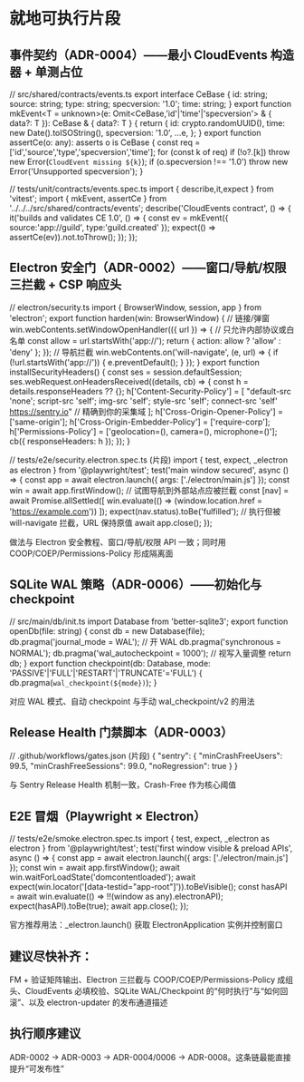 # 就地可执行片段

## 事件契约（ADR-0004）——最小 CloudEvents 构造器 + 单测占位

// src/shared/contracts/events.ts
export interface CeBase {
id: string; source: string; type: string; specversion: '1.0'; time: string;
}
export function mkEvent<T = unknown>(e: Omit<CeBase,'id'|'time'|'specversion'> & { data?: T }): CeBase & { data?: T } {
return {
id: crypto.randomUUID(),
time: new Date().toISOString(),
specversion: '1.0',
...e,
};
}
export function assertCe(o: any): asserts o is CeBase {
const req = ['id','source','type','specversion','time'];
for (const k of req) if (!o?.[k]) throw new Error(`CloudEvent missing ${k}`);
if (o.specversion !== '1.0') throw new Error('Unsupported specversion');
}

// tests/unit/contracts/events.spec.ts
import { describe,it,expect } from 'vitest';
import { mkEvent, assertCe } from '../../../src/shared/contracts/events';
describe('CloudEvents contract', () => {
it('builds and validates CE 1.0', () => {
const ev = mkEvent({ source:'app://guild', type:'guild.created' });
expect(() => assertCe(ev)).not.toThrow();
});
});

## Electron 安全门（ADR-0002）——窗口/导航/权限三拦截 + CSP 响应头

// electron/security.ts
import { BrowserWindow, session, app } from 'electron';
export function harden(win: BrowserWindow) {
// 链接/弹窗
win.webContents.setWindowOpenHandler(({ url }) => {
// 只允许内部协议或白名单
const allow = url.startsWith('app://');
return { action: allow ? 'allow' : 'deny' };
});
// 导航拦截
win.webContents.on('will-navigate', (e, url) => {
if (!url.startsWith('app://')) { e.preventDefault(); }
});
}
export function installSecurityHeaders() {
const ses = session.defaultSession;
ses.webRequest.onHeadersReceived((details, cb) => {
const h = details.responseHeaders ?? {};
h['Content-Security-Policy'] = [
"default-src 'none'; script-src 'self'; img-src 'self'; style-src 'self'; connect-src 'self' https://sentry.io" // 精确到你的采集域
];
h['Cross-Origin-Opener-Policy'] = ['same-origin'];
h['Cross-Origin-Embedder-Policy'] = ['require-corp'];
h['Permissions-Policy'] = ['geolocation=(), camera=(), microphone=()'];
cb({ responseHeaders: h });
});
}

// tests/e2e/security.electron.spec.ts (片段)
import { test, expect, \_electron as electron } from '@playwright/test';
test('main window secured', async () => {
const app = await electron.launch({ args: ['./electron/main.js'] });
const win = await app.firstWindow();
// 试图导航到外部站点应被拦截
const [nav] = await Promise.allSettled([
win.evaluate(() => (window.location.href = 'https://example.com'))
]);
expect(nav.status).toBe('fulfilled'); // 执行但被 will-navigate 拦截，URL 保持原值
await app.close();
});

做法与 Electron 安全教程、窗口/导航/权限 API 一致；同时用 COOP/COEP/Permissions-Policy 形成隔离面

## SQLite WAL 策略（ADR-0006）——初始化与 checkpoint

// src/main/db/init.ts
import Database from 'better-sqlite3';
export function openDb(file: string) {
const db = new Database(file);
db.pragma('journal_mode = WAL'); // 开 WAL
db.pragma('synchronous = NORMAL');
db.pragma('wal_autocheckpoint = 1000'); // 视写入量调整
return db;
}
export function checkpoint(db: Database, mode: 'PASSIVE'|'FULL'|'RESTART'|'TRUNCATE'='FULL') {
db.pragma(`wal_checkpoint(${mode})`);
}

对应 WAL 模式、自动 checkpoint 与手动 wal_checkpoint/v2 的用法

## Release Health 门禁脚本（ADR-0003）

// .github/workflows/gates.json (片段)
{
"sentry": { "minCrashFreeUsers": 99.5, "minCrashFreeSessions": 99.0, "noRegression": true }
}

与 Sentry Release Health 机制一致，Crash-Free 作为核心阈值

## E2E 冒烟（Playwright × Electron）

// tests/e2e/smoke.electron.spec.ts
import { test, expect, \_electron as electron } from '@playwright/test';
test('first window visible & preload APIs', async () => {
const app = await electron.launch({ args: ['./electron/main.js'] });
const win = await app.firstWindow();
await win.waitForLoadState('domcontentloaded');
await expect(win.locator('[data-testid="app-root"]')).toBeVisible();
const hasAPI = await win.evaluate(() => !!(window as any).electronAPI);
expect(hasAPI).toBe(true);
await app.close();
});

官方推荐用法：\_electron.launch() 获取 ElectronApplication 实例并控制窗口

## 建议尽快补齐：

FM + 验证矩阵输出、Electron 三拦截与 COOP/COEP/Permissions-Policy 成组头、CloudEvents 必填校验、SQLite WAL/Checkpoint 的“何时执行”与“如何回滚”、以及 electron-updater 的发布通道描述

## 执行顺序建议

ADR-0002 → ADR-0003 → ADR-0004/0006 → ADR-0008。这条链最能直接提升“可发布性”
